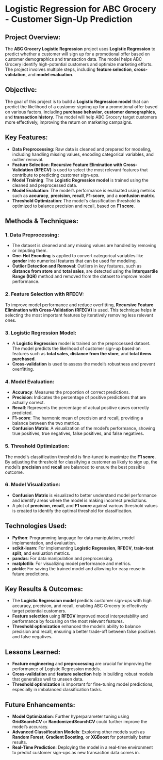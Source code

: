 # Logistic Regression for ABC Grocery - Customer Sign-Up Prediction

## Project Overview:
The **ABC Grocery Logistic Regression** project uses **Logistic Regression** to predict whether a customer will sign up for a promotional offer based on customer demographics and transaction data. The model helps ABC Grocery identify high-potential customers and optimize marketing efforts. The project involves multiple steps, including **feature selection**, **cross-validation**, and **model evaluation**.

## Objective:
The goal of this project is to build a **Logistic Regression model** that can predict the likelihood of a customer signing up for a promotional offer based on various factors, including **purchase behavior**, **customer demographics**, and **transaction history**. The model will help ABC Grocery target customers more effectively, improving the return on marketing campaigns.

## Key Features:
- **Data Preprocessing**: Raw data is cleaned and prepared for modeling, including handling missing values, encoding categorical variables, and outlier removal.
- **Feature Selection**: **Recursive Feature Elimination with Cross-Validation (RFECV)** is used to select the most relevant features that contribute to predicting customer sign-ups.
- **Model Training**: The **Logistic Regression model** is trained using the cleaned and preprocessed data.
- **Model Evaluation**: The model’s performance is evaluated using metrics such as **accuracy**, **precision**, **recall**, **F1-score**, and a **confusion matrix**.
- **Threshold Optimization**: The model's classification threshold is optimized to balance precision and recall, based on **F1 score**.

## Methods & Techniques:

### **1. Data Preprocessing**:
- The dataset is cleaned and any missing values are handled by removing or imputing them.
- **One-Hot Encoding** is applied to convert categorical variables like **gender** into numerical features that can be used for modeling.
- **Outlier Detection and Removal**: Outliers in key features, such as **distance from store** and **total sales**, are detected using the **Interquartile Range (IQR)** method and removed from the dataset to improve model performance.

### **2. Feature Selection with RFECV**:
To improve model performance and reduce overfitting, **Recursive Feature Elimination with Cross-Validation (RFECV)** is used. This technique helps in selecting the most important features by iteratively removing less relevant ones.

### **3. Logistic Regression Model**:
- A **Logistic Regression** model is trained on the preprocessed dataset. The model predicts the likelihood of customer sign-up based on features such as **total sales**, **distance from the store**, and **total items purchased**.
- **Cross-validation** is used to assess the model’s robustness and prevent overfitting.

### **4. Model Evaluation**:
- **Accuracy**: Measures the proportion of correct predictions.
- **Precision**: Indicates the percentage of positive predictions that are actually correct.
- **Recall**: Represents the percentage of actual positive cases correctly predicted.
- **F1-score**: The harmonic mean of precision and recall, providing a balance between the two metrics.
- **Confusion Matrix**: A visualization of the model’s performance, showing true positives, true negatives, false positives, and false negatives.

### **5. Threshold Optimization**:
The model’s classification threshold is fine-tuned to maximize the **F1 score**. By adjusting the threshold for classifying a customer as likely to sign up, the model’s **precision** and **recall** are balanced to ensure the best possible outcome.

### **6. Model Visualization**:
- **Confusion Matrix** is visualized to better understand model performance and identify areas where the model is making incorrect predictions.
- A plot of **precision**, **recall**, and **F1 score** against various threshold values is created to identify the optimal threshold for classification.

## Technologies Used:
- **Python**: Programming language for data manipulation, model implementation, and evaluation.
- **scikit-learn**: For implementing **Logistic Regression**, **RFECV**, **train-test split**, and evaluation metrics.
- **pandas**: For data manipulation and preprocessing.
- **matplotlib**: For visualizing model performance and metrics.
- **pickle**: For saving the trained model and allowing for easy reuse in future predictions.

## Key Results & Outcomes:
- The **Logistic Regression model** predicts customer sign-ups with high accuracy, precision, and recall, enabling ABC Grocery to effectively target potential customers.
- **Feature selection** using **RFECV** improved model interpretability and performance by focusing on the most relevant features.
- **Threshold optimization** enhanced the model’s ability to balance precision and recall, ensuring a better trade-off between false positives and false negatives.

## Lessons Learned:
- **Feature engineering** and **preprocessing** are crucial for improving the performance of Logistic Regression models.
- **Cross-validation** and **feature selection** help in building robust models that generalize well to unseen data.
- **Threshold optimization** is important for fine-tuning model predictions, especially in imbalanced classification tasks.

## Future Enhancements:
- **Model Optimization**: Further hyperparameter tuning using **GridSearchCV** or **RandomizedSearchCV** could further improve the model’s accuracy.
- **Advanced Classification Models**: Exploring other models such as **Random Forest**, **Gradient Boosting**, or **XGBoost** for potentially better results.
- **Real-Time Prediction**: Deploying the model in a real-time environment to predict customer sign-ups as new transaction data comes in.
